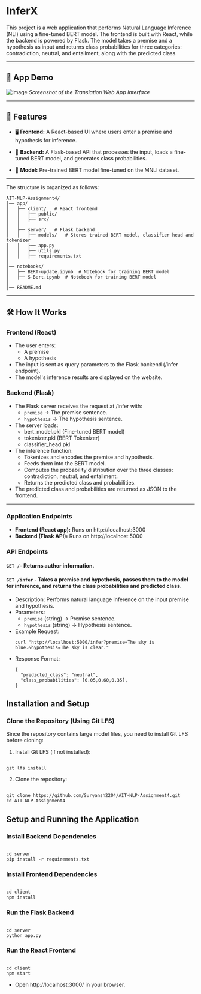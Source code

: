 # InferX

This project is a web application that performs Natural Language Inference (NLI) using a fine-tuned BERT model. The frontend is built with React, while the backend is powered by Flask. The model takes a premise and a hypothesis as input and returns class probabilities for three categories: contradiction, neutral, and entailment, along with the predicted class.

<hr>

## 🎥 **App Demo**
![image](https://github.com/user-attachments/assets/f11c143a-5db3-434b-9545-441d3e401b35)
_Screenshot of the Translation Web App Interface_

<hr>

## 🚀 **Features**

- 🖥️ **Frontend:** A React-based UI where users enter a premise and hypothesis for inference.<br>

- 🧠 **Backend:** A Flask-based API that processes the input, loads a fine-tuned BERT model, and generates class probabilities.<br>

- 📖 **Model:** Pre-trained BERT model fine-tuned on the MNLI dataset.<br>

<hr>

The structure is organized as follows:

```
AIT-NLP-Assignment4/
│── app/
│   ├── client/   # React frontend
│   │   ├── public/
│   │   ├── src/
│   │
│   ├── server/   # Flask backend
│   │   ├── models/   # Stores trained BERT model, classifier head and tokenizer
│   │   ├── app.py
│   │   ├── utils.py
│   │   ├── requirements.txt
│
│── notebooks/
│   ├── BERT-update.ipynb  # Notebook for training BERT model
│   ├── S-Bert.ipynb  # Notebook for training BERT model
│
│── README.md
```

<hr>

## 🛠️ How It Works

### Frontend (React)

- The user enters:
  - A premise
  - A hypothesis
- The input is sent as query parameters to the Flask backend (/infer endpoint).
- The model's inference results are displayed on the website.

### Backend (Flask)

- The Flask server receives the request at /infer with:
  - `premise` → The premise sentence.
  - `hypothesis` → The hypothesis sentence.
- The server loads:
  - bert_model.pkl (Fine-tuned BERT model)
  - tokenizer.pkl (BERT Tokenizer)
  - classifier_head.pkl
- The inference function:
  - Tokenizes and encodes the premise and hypothesis.
  - Feeds them into the BERT model.
  - Computes the probability distribution over the three classes: contradiction, neutral, and entailment.
  - Returns the predicted class and probabilities.
- The predicted class and probabilities are returned as JSON to the frontend.

<hr>

### Application Endpoints

- **Frontend (React app):** Runs on http://localhost:3000
- **Backend (Flask API):** Runs on http://localhost:5000

### API Endpoints

#### **`GET /`**- Returns author information.

#### **`GET /infer`** - Takes a premise and hypothesis, passes them to the model for inference, and returns the class probabilities and predicted class.

- Description: Performs natural language inference on the input premise and hypothesis.
- Parameters:
  - `premise` (string) → Premise sentence.
  - `hypothesis` (string) → Hypothesis sentence.
- Example Request:
  ```
  curl "http://localhost:5000/infer?premise=The sky is blue.&hypothesis=The sky is clear."
  ```
- Response Format:
  ```
  {
    "predicted_class": "neutral",
    "class_probabilities": [0.05,0.60,0.35],
  }
  ```

## Installation and Setup

### Clone the Repository (Using Git LFS)

Since the repository contains large model files, you need to install Git LFS before cloning:

1. Install Git LFS (if not installed):

```

git lfs install

```

2. Clone the repository:

```

git clone https://github.com/Suryansh2204/AIT-NLP-Assignment4.git
cd AIT-NLP-Assignment4

```

## Setup and Running the Application

### Install Backend Dependencies

```

cd server
pip install -r requirements.txt

```

### Install Frontend Dependencies

```

cd client
npm install

```

### Run the Flask Backend

```

cd server
python app.py

```

### Run the React Frontend

```

cd client
npm start

```

- Open http://localhost:3000/ in your browser.
